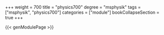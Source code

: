 +++
weight = 700
title = "physics700"
degree = "msphysik"
tags = ["msphysik", "physics700"]
categories = ["module"]
bookCollapseSection = true
+++

{{< genModulePage >}}
